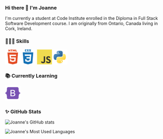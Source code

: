 ### Hi there 👋 I'm Joanne

I'm currently a student at Code Institute enrolled in the Diploma in Full Stack Software Development course. I am originally from Ontario, Canada living in Cork, Ireland.

### 👩🏻‍💻 Skills
<img src="https://github.com/devicons/devicon/blob/master/icons/html5/html5-plain-wordmark.svg" alt="HTML logo" title="HTML 5" width="50px" height="50px" /><img src="https://github.com/devicons/devicon/blob/master/icons/css3/css3-plain-wordmark.svg" alt="CSS logo" title="CSS" width="50px" height="50px" /> <img src="https://github.com/devicons/devicon/blob/master/icons/javascript/javascript-original.svg" alt="JavaScript logo" title="Javascript" width="50px" height="50px" /><img src="https://github.com/devicons/devicon/blob/master/icons/python/python-original.svg" alt="Python logo" title="Python" width="50px" height="50px" />

### 📚 Currently Learning
<img src="https://github.com/devicons/devicon/blob/master/icons/bootstrap/bootstrap-plain.svg" alt="Bootstrap logo" title="Bootstrap" width="50px" height="50px" /> 

### ✨ GitHub Stats 

![Joanne's GitHub stats](https://github-readme-stats.vercel.app/api?username=lee-joanne&show_icons=true&theme=apprentice)
                                                                                                                                       
![Joanne's Most Used Languages](https://github-readme-stats.vercel.app/api/top-langs/?username=lee-joanne&layout=compact&theme=apprentice)

